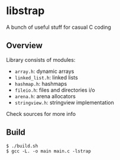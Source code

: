 # libstrap
A bunch of useful stuff for casual C coding

## Overview
Library consists of modules:

- `array.h`: dynamic arrays
- `linked_list.h`: linked lists
- `hashmap.h`: hashmaps
- `fileio.h`: files and directories i/o
- `arena.h`: arena allocators
- `stringview.h`: stringview implementation

Check sources for more info

## Build
```console
$ ./build.sh
$ gcc -L. -o main main.c -lstrap
```